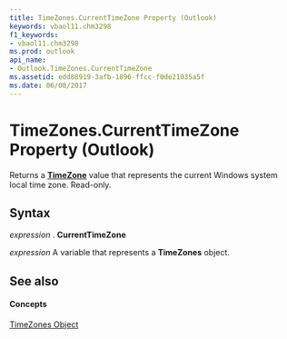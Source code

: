 ```yaml
---
title: TimeZones.CurrentTimeZone Property (Outlook)
keywords: vbaol11.chm3298
f1_keywords:
- vbaol11.chm3298
ms.prod: outlook
api_name:
- Outlook.TimeZones.CurrentTimeZone
ms.assetid: edd88919-3afb-1896-ffcc-f0de21035a5f
ms.date: 06/08/2017
---
```



# TimeZones.CurrentTimeZone Property (Outlook)

Returns a  **[TimeZone](Outlook.TimeZone.md)** value that represents the current Windows system local time zone. Read-only.


## Syntax

 _expression_ . **CurrentTimeZone**

 _expression_ A variable that represents a **TimeZones** object.


## See also


#### Concepts


[TimeZones Object](Outlook.TimeZones.md)

